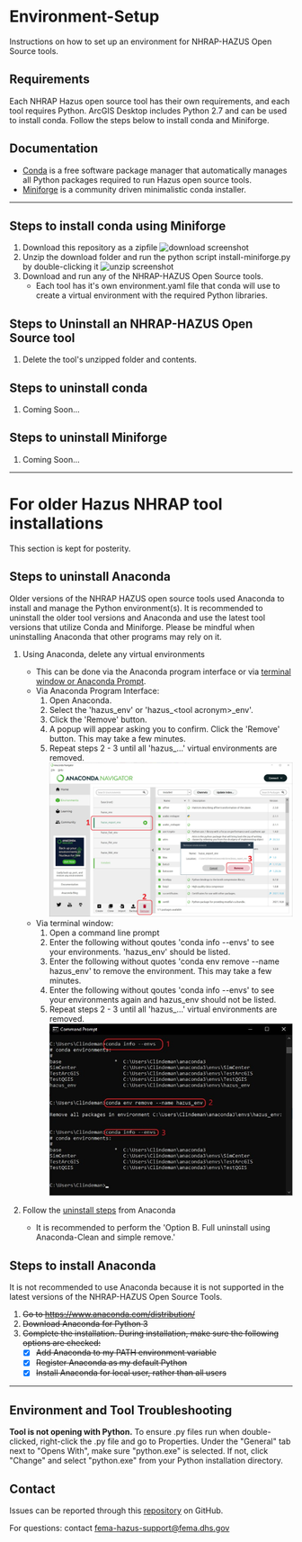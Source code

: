# Environment-Setup
Instructions on how to set up an environment for NHRAP-HAZUS Open Source tools.

## Requirements
Each NHRAP Hazus open source tool has their own requirements, and each tool requires Python. ArcGIS Desktop includes Python 2.7 and can be used to install conda. Follow the steps below to install conda and Miniforge.

## Documentation
* [Conda](https://docs.conda.io/en/latest/) is a free software package manager that automatically manages all Python packages required to run Hazus open source tools. 
* [Miniforge](https://github.com/conda-forge/miniforge) is a community driven minimalistic conda installer.
___

## Steps to install conda using Miniforge
1. Download this repository as a zipfile
    ![download screenshot](Images/Step1.png "unzip screenshot")
2. Unzip the download folder and run the python script install-miniforge.py by double-clicking it
    ![unzip screenshot](Images/Step1.png "unzip screenshot")
3. Download and run any of the NHRAP-HAZUS Open Source tools.
    * Each tool has it's own environment.yaml file that conda will use to create a virtual environment with the required Python libraries.

## Steps to Uninstall an NHRAP-HAZUS Open Source tool
1. Delete the tool's unzipped folder and contents.

## Steps to uninstall conda 
1. Coming Soon...

## Steps to uninstall Miniforge
1. Coming Soon...

___
# For older Hazus NHRAP tool installations
This section is kept for posterity.
## Steps to uninstall Anaconda
Older versions of the NHRAP HAZUS open source tools used Anaconda to install and manage the Python environment(s). It is recommended to uninstall the older tool versions and Anaconda and use the latest tool versions that utilize Conda and Miniforge. Please be mindful when uninstalling Anaconda that other programs may rely on it.

1. Using Anaconda, delete any virtual environments
    * This can be done via the Anaconda program interface or via [terminal window or Anaconda Prompt](https://docs.conda.io/projects/conda/en/latest/user-guide/tasks/manage-environments.html#removing-an-environment).
    * Via Anaconda Program Interface:
      1. Open Anaconda.
      2. Select the 'hazus_env' or 'hazus_\<tool acronym\>_env'.
      3. Click the 'Remove' button.
      4. A popup will appear asking you to confirm. Click the 'Remove' button. This may take a few minutes.
      5. Repeat steps 2 - 3 until all 'hazus_...' virtual environments are removed.
      ![Remove ENV Anaconda](images/AnacondaRemoveEnv.jpg "Remove ENV Anaconda")
    * Via terminal window:
      1. Open a command line prompt
      2. Enter the following without qoutes 'conda info --envs' to see your environments. 'hazus_env' should be listed.
      3. Enter the following without quotes 'conda env remove --name hazus_env' to remove the environment. This may take a few minutes.
      4. Enter the following without qoutes 'conda info --envs' to see your environments again and hazus_env should not be listed.
      5. Repeat steps 2 - 3 until all 'hazus_...' virtual environments are removed.
      ![Remove ENV Terminal](images/CommandLineRemoveEnv.jpg "Remove ENV Terminal")

2. Follow the [uninstall steps](https://docs.anaconda.com/anaconda/install/uninstall/) from Anaconda 
    * It is recommended to perform the 'Option B. Full uninstall using Anaconda-Clean and simple remove.'

## Steps to install Anaconda
It is not recommended to use Anaconda because it is not supported in the latest versions of the NHRAP-HAZUS Open Source Tools.
1. ~~Go to https://www.anaconda.com/distribution/~~
2. ~~Download Anaconda for Python 3~~
3. ~~Complete the installation. During installation, make sure the following options are checked:~~
    - [x] ~~Add Anaconda to my PATH environment variable~~
    - [x] ~~Register Anaconda as my default Python~~
    - [x] ~~Install Anaconda for local user, rather than all users~~
___
## Environment and Tool Troubleshooting

**Tool is not opening with Python.**
To ensure .py files run when double-clicked, right-click the .py file and go to Properties. Under the "General" tab next to "Opens With", make sure "python.exe" is selected. If not, click "Change" and select "python.exe" from your Python installation directory.

## Contact

Issues can be reported through this [repository](https://github.com/nhrap-hazus/Environment-Setup) on GitHub.

For questions: contact fema-hazus-support@fema.dhs.gov
